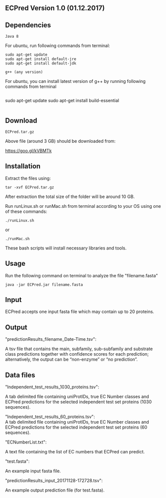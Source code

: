 ## ECPred Version 1.0 (01.12.2017)

## Dependencies
```
Java 8 
```
For ubuntu, run following commands from terminal:
```
sudo apt-get update
sudo apt-get install default-jre
sudo apt-get install default-jdk
```
```
g++ (any version)
```
For ubuntu, you can install latest version of g++ by running following commands from terminal
```
```
sudo apt-get update
sudo apt-get install build-essential
```
```
## Download
```
ECPred.tar.gz
```
Above file (around 3 GB) should be downloaded from:

https://goo.gl/kVBMTk

## Installation

Extract the files using: <br />
```
tar -xvf ECPred.tar.gz  
```
After extraction the total size of the folder will be around 10 GB. <br />

Run runLinux.sh or runMac.sh from terminal according to your OS using one of these commands: <br />
```
./runLinux.sh 
```
or <br />
```
./runMac.sh
```
These bash scripts will install necessary libraries and tools.

## Usage

Run the following command on terminal to analyze the file "filename.fasta"  <br />
```
java -jar ECPred.jar filename.fasta
```
## Input

ECPred accepts one input fasta file which may contain up to 20 proteins.

## Output

"predictionResults_filename_Date-Time.tsv": <br />

A tsv file that contains the main, subfamily, sub-subfamily and substrate class predictions together with confidence scores for each prediction; alternatively, the output can be “non-enzyme” or “no prediction”.

## Data files

"Independent_test_results_1030_proteins.tsv":

A tab delimited file containing uniProtIDs, true EC Number classes and ECPred predictions for the selected independent test set proteins (1030 sequences).

"Independent_test_results_60_proteins.tsv": <br />
A tab delimited file containing uniProtIDs, true EC Number classes and ECPred predictions for the selected independent test set proteins (60 sequences).  <br />

"ECNumberList.txt":  <br />

A text file containing the list of EC numbers that ECPred can predict.  <br />

"test.fasta":  <br />

An example input fasta file.  <br />

"predictionResults_input_20171128-172728.tsv":  <br />

An example output prediction file (for test.fasta).
